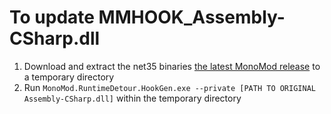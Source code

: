 # To update MMHOOK_Assembly-CSharp.dll
1. Download and extract the net35 binaries [the latest MonoMod release](https://github.com/MonoMod/MonoMod/releases/latest) to a temporary directory
2. Run `MonoMod.RuntimeDetour.HookGen.exe --private [PATH TO ORIGINAL Assembly-CSharp.dll]` within the temporary directory
